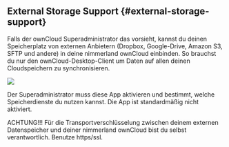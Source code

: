## External Storage Support {#external-storage-support}

Falls der ownCloud Superadministrator das  vorsieht, kannst du deinen Speicherplatz von externen Anbietern (Dropbox, Google-Drive, Amazon S3, SFTP und andere) in deine nimmerland ownCloud einbinden. So brauchst du nur den ownCloud-Desktop-Client um Daten auf allen deinen Cloudspeichern zu synchronisieren.

![](nila-oc8-friends-ersteinrichtung-Dateien/img00010.PNG)

Der Superadministrator muss diese App aktivieren und bestimmt, welche Speicherdienste du nutzen kannst. Die App ist standardmäßig nicht aktiviert.

ACHTUNG!!! Für die Transportverschlüsselung zwischen deinem externen Datenspeicher und deiner nimmerland ownCloud bist du selbst verantwortlich. Benutze https/ssl.
